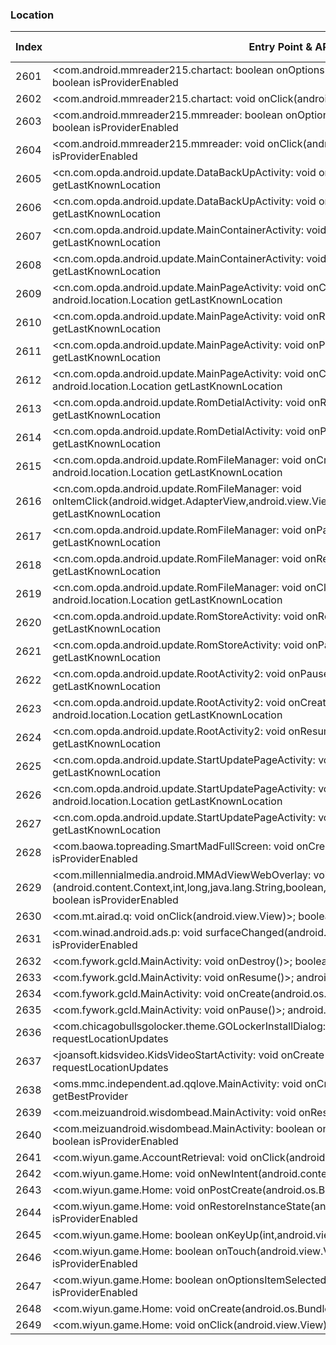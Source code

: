 ### Location
| Index | Entry Point & APIs | Screen shot | Resource id | Label |
| ------------- | ------------- | ------------- |-------------|-------------|
| 2601 | <com.android.mmreader215.chartact: boolean onOptionsItemSelected(android.view.MenuItem)>; boolean isProviderEnabled | ![](D:\COSMOS\output\py\Drebin\VirusShare_Android_20130506\VirusShare_8afb4bf3c3b3877b029c6f1a17033cc9\com.android.mmreader215.chartact.png) |  | |
| 2602 | <com.android.mmreader215.chartact: void onClick(android.view.View)>; boolean isProviderEnabled | ![](D:\COSMOS\output\py\Drebin\VirusShare_Android_20130506\VirusShare_8afb4bf3c3b3877b029c6f1a17033cc9\com.android.mmreader215.chartact.png) |  | |
| 2603 | <com.android.mmreader215.mmreader: boolean onOptionsItemSelected(android.view.MenuItem)>; boolean isProviderEnabled | ![](D:\COSMOS\output\py\Drebin\VirusShare_Android_20130506\VirusShare_8afb4bf3c3b3877b029c6f1a17033cc9\com.android.mmreader215.mmreader.png) |  | |
| 2604 | <com.android.mmreader215.mmreader: void onClick(android.view.View)>; boolean isProviderEnabled | ![](D:\COSMOS\output\py\Drebin\VirusShare_Android_20130506\VirusShare_8afb4bf3c3b3877b029c6f1a17033cc9\com.android.mmreader215.mmreader.png) |  | |
| 2605 | <cn.com.opda.android.update.DataBackUpActivity: void onPause()>; android.location.Location getLastKnownLocation | ![](D:\COSMOS\output\py\Drebin\VirusShare_Android_20130506\VirusShare_8b273ffff005f4279c8ef6da8c39b290\cn.com.opda.android.update.DataBackUpActivity.png) |  | |
| 2606 | <cn.com.opda.android.update.DataBackUpActivity: void onResume()>; android.location.Location getLastKnownLocation | ![](D:\COSMOS\output\py\Drebin\VirusShare_Android_20130506\VirusShare_8b273ffff005f4279c8ef6da8c39b290\cn.com.opda.android.update.DataBackUpActivity.png) |  | |
| 2607 | <cn.com.opda.android.update.MainContainerActivity: void onPause()>; android.location.Location getLastKnownLocation | ![](D:\COSMOS\output\py\Drebin\VirusShare_Android_20130506\VirusShare_8b273ffff005f4279c8ef6da8c39b290\cn.com.opda.android.update.MainContainerActivity.png) |  | |
| 2608 | <cn.com.opda.android.update.MainContainerActivity: void onResume()>; android.location.Location getLastKnownLocation | ![](D:\COSMOS\output\py\Drebin\VirusShare_Android_20130506\VirusShare_8b273ffff005f4279c8ef6da8c39b290\cn.com.opda.android.update.MainContainerActivity.png) |  | |
| 2609 | <cn.com.opda.android.update.MainPageActivity: void onClick(android.view.View)>; android.location.Location getLastKnownLocation | ![](D:\COSMOS\output\py\Drebin\VirusShare_Android_20130506\VirusShare_8b273ffff005f4279c8ef6da8c39b290\cn.com.opda.android.update.MainPageActivity.png) |  | |
| 2610 | <cn.com.opda.android.update.MainPageActivity: void onResume()>; android.location.Location getLastKnownLocation | ![](D:\COSMOS\output\py\Drebin\VirusShare_Android_20130506\VirusShare_8b273ffff005f4279c8ef6da8c39b290\cn.com.opda.android.update.MainPageActivity.png) |  | |
| 2611 | <cn.com.opda.android.update.MainPageActivity: void onPause()>; android.location.Location getLastKnownLocation | ![](D:\COSMOS\output\py\Drebin\VirusShare_Android_20130506\VirusShare_8b273ffff005f4279c8ef6da8c39b290\cn.com.opda.android.update.MainPageActivity.png) |  | |
| 2612 | <cn.com.opda.android.update.MainPageActivity: void onCreate(android.os.Bundle)>; android.location.Location getLastKnownLocation | ![](D:\COSMOS\output\py\Drebin\VirusShare_Android_20130506\VirusShare_8b273ffff005f4279c8ef6da8c39b290\cn.com.opda.android.update.MainPageActivity.png) |  | |
| 2613 | <cn.com.opda.android.update.RomDetialActivity: void onResume()>; android.location.Location getLastKnownLocation | ![](D:\COSMOS\output\py\Drebin\VirusShare_Android_20130506\VirusShare_8b273ffff005f4279c8ef6da8c39b290\cn.com.opda.android.update.RomDetialActivity.png) |  | |
| 2614 | <cn.com.opda.android.update.RomDetialActivity: void onPause()>; android.location.Location getLastKnownLocation | ![](D:\COSMOS\output\py\Drebin\VirusShare_Android_20130506\VirusShare_8b273ffff005f4279c8ef6da8c39b290\cn.com.opda.android.update.RomDetialActivity.png) |  | |
| 2615 | <cn.com.opda.android.update.RomFileManager: void onCreate(android.os.Bundle)>; android.location.Location getLastKnownLocation | ![](D:\COSMOS\output\py\Drebin\VirusShare_Android_20130506\VirusShare_cad08837bfc50eb56a256c11e0680767\cn.com.opda.android.update.RomFileManager.png) |  | |
| 2616 | <cn.com.opda.android.update.RomFileManager: void onItemClick(android.widget.AdapterView,android.view.View,int,long)>; android.location.Location getLastKnownLocation | ![](D:\COSMOS\output\py\Drebin\VirusShare_Android_20130506\VirusShare_cad08837bfc50eb56a256c11e0680767\cn.com.opda.android.update.RomFileManager.png) |  | |
| 2617 | <cn.com.opda.android.update.RomFileManager: void onPause()>; android.location.Location getLastKnownLocation | ![](D:\COSMOS\output\py\Drebin\VirusShare_Android_20130506\VirusShare_cad08837bfc50eb56a256c11e0680767\cn.com.opda.android.update.RomFileManager.png) |  | |
| 2618 | <cn.com.opda.android.update.RomFileManager: void onResume()>; android.location.Location getLastKnownLocation | ![](D:\COSMOS\output\py\Drebin\VirusShare_Android_20130506\VirusShare_cad08837bfc50eb56a256c11e0680767\cn.com.opda.android.update.RomFileManager.png) |  | |
| 2619 | <cn.com.opda.android.update.RomFileManager: void onClick(android.view.View)>; android.location.Location getLastKnownLocation | ![](D:\COSMOS\output\py\Drebin\VirusShare_Android_20130506\VirusShare_cad08837bfc50eb56a256c11e0680767\cn.com.opda.android.update.RomFileManager.png) |  | |
| 2620 | <cn.com.opda.android.update.RomStoreActivity: void onResume()>; android.location.Location getLastKnownLocation | ![](D:\COSMOS\output\py\Drebin\VirusShare_Android_20130506\VirusShare_8b273ffff005f4279c8ef6da8c39b290\cn.com.opda.android.update.RomStoreActivity.png) |  | |
| 2621 | <cn.com.opda.android.update.RomStoreActivity: void onPause()>; android.location.Location getLastKnownLocation | ![](D:\COSMOS\output\py\Drebin\VirusShare_Android_20130506\VirusShare_8b273ffff005f4279c8ef6da8c39b290\cn.com.opda.android.update.RomStoreActivity.png) |  | |
| 2622 | <cn.com.opda.android.update.RootActivity2: void onPause()>; android.location.Location getLastKnownLocation | ![](D:\COSMOS\output\py\Drebin\VirusShare_Android_20130506\VirusShare_8b273ffff005f4279c8ef6da8c39b290\cn.com.opda.android.update.RootActivity2.png) |  | |
| 2623 | <cn.com.opda.android.update.RootActivity2: void onCreate(android.os.Bundle)>; android.location.Location getLastKnownLocation | ![](D:\COSMOS\output\py\Drebin\VirusShare_Android_20130506\VirusShare_8b273ffff005f4279c8ef6da8c39b290\cn.com.opda.android.update.RootActivity2.png) |  | |
| 2624 | <cn.com.opda.android.update.RootActivity2: void onResume()>; android.location.Location getLastKnownLocation | ![](D:\COSMOS\output\py\Drebin\VirusShare_Android_20130506\VirusShare_8b273ffff005f4279c8ef6da8c39b290\cn.com.opda.android.update.RootActivity2.png) |  | |
| 2625 | <cn.com.opda.android.update.StartUpdatePageActivity: void onPause()>; android.location.Location getLastKnownLocation | ![](D:\COSMOS\output\py\Drebin\VirusShare_Android_20130506\VirusShare_8b273ffff005f4279c8ef6da8c39b290\cn.com.opda.android.update.StartUpdatePageActivity.png) |  | |
| 2626 | <cn.com.opda.android.update.StartUpdatePageActivity: void onCreate(android.os.Bundle)>; android.location.Location getLastKnownLocation | ![](D:\COSMOS\output\py\Drebin\VirusShare_Android_20130506\VirusShare_8b273ffff005f4279c8ef6da8c39b290\cn.com.opda.android.update.StartUpdatePageActivity.png) |  | |
| 2627 | <cn.com.opda.android.update.StartUpdatePageActivity: void onResume()>; android.location.Location getLastKnownLocation | ![](D:\COSMOS\output\py\Drebin\VirusShare_Android_20130506\VirusShare_8b273ffff005f4279c8ef6da8c39b290\cn.com.opda.android.update.StartUpdatePageActivity.png) |  | |
| 2628 | <com.baowa.topreading.SmartMadFullScreen: void onCreate(android.os.Bundle)>; boolean isProviderEnabled | ![](D:\COSMOS\output\py\Drebin\VirusShare_Android_20130506\VirusShare_8b85d468603bbe35cd5ad50d3ca14081\com.baowa.topreading.SmartMadFullScreen.png) |  | |
| 2629 | <com.millennialmedia.android.MMAdViewWebOverlay: void <init>(android.content.Context,int,long,java.lang.String,boolean,java.lang.String,boolean,boolean,boolean)>; boolean isProviderEnabled | ![](D:\COSMOS\output\py\Drebin\VirusShare_Android_20130506\VirusShare_8b85d468603bbe35cd5ad50d3ca14081\com.millennialmedia.android.MMAdViewOverlayActivity.png) |  | |
| 2630 | <com.mt.airad.q: void onClick(android.view.View)>; boolean isProviderEnabled | ![](D:\COSMOS\output\py\Drebin\VirusShare_Android_20130506\VirusShare_8b85d468603bbe35cd5ad50d3ca14081\com.mt.airad.MultiAD.png) |  | |
| 2631 | <com.winad.android.ads.p: void surfaceChanged(android.view.SurfaceHolder,int,int,int)>; boolean isProviderEnabled | ![](D:\COSMOS\output\py\Drebin\VirusShare_Android_20130506\VirusShare_8b85d468603bbe35cd5ad50d3ca14081\com.winad.android.ads.VideoPlayerActivity.png) |  | |
| 2632 | <com.fywork.gcld.MainActivity: void onDestroy()>; boolean isProviderEnabled | ![](D:\COSMOS\output\py\Drebin\VirusShare_Android_20130506\VirusShare_8be1f53b032ac01c4c659915fac9a624\com.fywork.gcld.MainActivity.png) |  | |
| 2633 | <com.fywork.gcld.MainActivity: void onResume()>; android.location.Location getLastKnownLocation | ![](D:\COSMOS\output\py\Drebin\VirusShare_Android_20130506\VirusShare_8be1f53b032ac01c4c659915fac9a624\com.fywork.gcld.MainActivity.png) |  | |
| 2634 | <com.fywork.gcld.MainActivity: void onCreate(android.os.Bundle)>; void requestLocationUpdates | ![](D:\COSMOS\output\py\Drebin\VirusShare_Android_20130506\VirusShare_8be1f53b032ac01c4c659915fac9a624\com.fywork.gcld.MainActivity.png) |  | |
| 2635 | <com.fywork.gcld.MainActivity: void onPause()>; android.location.Location getLastKnownLocation | ![](D:\COSMOS\output\py\Drebin\VirusShare_Android_20130506\VirusShare_8be1f53b032ac01c4c659915fac9a624\com.fywork.gcld.MainActivity.png) |  | |
| 2636 | <com.chicagobullsgolocker.theme.GOLockerInstallDialog: void onCreate(android.os.Bundle)>; void requestLocationUpdates | ![](D:\COSMOS\output\py\Drebin\VirusShare_Android_20130506\VirusShare_8bfff7d39efecff8e38e755039169f13\com.chicagobullsgolocker.theme.GOLockerInstallDialog.png) |  | |
| 2637 | <joansoft.kidsvideo.KidsVideoStartActivity: void onCreate(android.os.Bundle)>; void requestLocationUpdates | ![](D:\COSMOS\output\py\Drebin\VirusShare_Android_20130506\VirusShare_8c0bef361a79e5b61b2dc372e95c5add\joansoft.kidsvideo.KidsVideoStartActivity.png) |  | |
| 2638 | <oms.mmc.independent.ad.qqlove.MainActivity: void onCreate(android.os.Bundle)>; java.lang.String getBestProvider | ![](D:\COSMOS\output\py\Drebin\VirusShare_Android_20130506\VirusShare_8c32a989e1f5eed4ef6ed4a0dc3fd6ae\oms.mmc.independent.ad.qqlove.MainActivity.png) |  | |
| 2639 | <com.meizuandroid.wisdombead.MainActivity: void onResume()>; boolean isProviderEnabled | ![](D:\COSMOS\output\py\Drebin\VirusShare_Android_20130506\VirusShare_8cceba8a2c48ccdcc346dfb3cd243fb4\com.meizuandroid.wisdombead.MainActivity.png) |  | |
| 2640 | <com.meizuandroid.wisdombead.MainActivity: boolean onKeyDown(int,android.view.KeyEvent)>; boolean isProviderEnabled | ![](D:\COSMOS\output\py\Drebin\VirusShare_Android_20130506\VirusShare_8cceba8a2c48ccdcc346dfb3cd243fb4\com.meizuandroid.wisdombead.MainActivity.png) |  | |
| 2641 | <com.wiyun.game.AccountRetrieval: void onClick(android.view.View)>; boolean isProviderEnabled | ![](D:\COSMOS\output\py\Drebin\VirusShare_Android_20130506\VirusShare_8cceba8a2c48ccdcc346dfb3cd243fb4\com.wiyun.game.AccountRetrieval.png) |  | |
| 2642 | <com.wiyun.game.Home: void onNewIntent(android.content.Intent)>; boolean isProviderEnabled | ![](D:\COSMOS\output\py\Drebin\VirusShare_Android_20130506\VirusShare_d3cbf2bab817dfb8c61dae87d4289531\com.wiyun.game.Home.png) |  | |
| 2643 | <com.wiyun.game.Home: void onPostCreate(android.os.Bundle)>; boolean isProviderEnabled | ![](D:\COSMOS\output\py\Drebin\VirusShare_Android_20130506\VirusShare_d3cbf2bab817dfb8c61dae87d4289531\com.wiyun.game.Home.png) |  | |
| 2644 | <com.wiyun.game.Home: void onRestoreInstanceState(android.os.Bundle)>; boolean isProviderEnabled | ![](D:\COSMOS\output\py\Drebin\VirusShare_Android_20130506\VirusShare_d3cbf2bab817dfb8c61dae87d4289531\com.wiyun.game.Home.png) |  | |
| 2645 | <com.wiyun.game.Home: boolean onKeyUp(int,android.view.KeyEvent)>; boolean isProviderEnabled | ![](D:\COSMOS\output\py\Drebin\VirusShare_Android_20130506\VirusShare_d3cbf2bab817dfb8c61dae87d4289531\com.wiyun.game.Home.png) |  | |
| 2646 | <com.wiyun.game.Home: boolean onTouch(android.view.View,android.view.MotionEvent)>; boolean isProviderEnabled | ![](D:\COSMOS\output\py\Drebin\VirusShare_Android_20130506\VirusShare_d3cbf2bab817dfb8c61dae87d4289531\com.wiyun.game.Home.png) |  | |
| 2647 | <com.wiyun.game.Home: boolean onOptionsItemSelected(android.view.MenuItem)>; boolean isProviderEnabled | ![](D:\COSMOS\output\py\Drebin\VirusShare_Android_20130506\VirusShare_d3cbf2bab817dfb8c61dae87d4289531\com.wiyun.game.Home.png) |  | |
| 2648 | <com.wiyun.game.Home: void onCreate(android.os.Bundle)>; boolean isProviderEnabled | ![](D:\COSMOS\output\py\Drebin\VirusShare_Android_20130506\VirusShare_d3cbf2bab817dfb8c61dae87d4289531\com.wiyun.game.Home.png) |  | |
| 2649 | <com.wiyun.game.Home: void onClick(android.view.View)>; boolean isProviderEnabled | ![](D:\COSMOS\output\py\Drebin\VirusShare_Android_20130506\VirusShare_d3cbf2bab817dfb8c61dae87d4289531\com.wiyun.game.Home.png) |  | |
